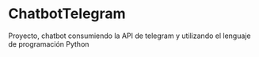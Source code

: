 # ChatbotTelegram
Proyecto, chatbot consumiendo la API de telegram y utilizando el lenguaje de programación Python
 
